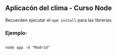 ## Aplicacón del clima - Curso Node

Recuerden ejecutar el ```npm install``` para las librerías

### Ejemplo:

```

node app -d "Madrid"

```